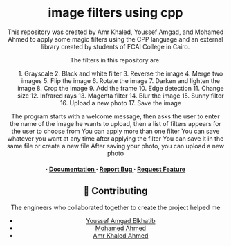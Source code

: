 <div align='center'>

<h1>image filters using cpp</h1>
<p>
  This repository was created by Amr Khaled, Youssef Amgad, and Mohamed Ahmed to apply some magic filters using the CPP language and an external library created by students of FCAI College in Cairo.</p>
<p>The filters in this repository are:</p>
<p>
<ol>
1. Grayscale
2. Black and white filter
3. Reverse the image
4. Merge two images
5. Flip the image
6. Rotate the image
7. Darken and lighten the image
8. Crop the image
9. Add the frame
10. Edge detection
11. Change size
12. Infrared rays
13. Magenta filter
14. Blur the image
15. Sunny filter
16. Upload a new photo
17. Save the image
</ol>
</p>
The program starts with a welcome message, then asks the user to enter the name of the image he wants to upload, then a list of filters appears for the user to choose from
You can apply more than one filter
You can save whatever you want at any time after applying the filter
You can save it in the same file or create a new file
After saving your photo, you can upload a new photo


<h4> <span> · </span> <a href="https://github.com/ Amr-Khaled-Ahmed/Photo-editor/blob/master/README.md"> Documentation </a> <span> · </span> <a href="https://github.com/ Amr-Khaled-Ahmed/Photo-editor/issues"> Report Bug </a> <span> · </span> <a href="https://github.com/ Amr-Khaled-Ahmed/Photo-editor/issues"> Request Feature </a> </h4>







## :wave: Contributing
<p>The engineers who collaborated together to create the project helped me</p>

- [Youssef Amgad Elkhatib](https://github.com/YoussefElkhatib)
- [Mohamed Ahmed](https://github.com/mohamedahmed2005)
- [Amr Khaled Ahmed](https://github.com/Amr-Khaled-Ahmed)

